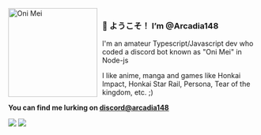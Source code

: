 <img width="180" height="180" align="left" style="float: left; margin: 0 10px 0 0;" alt="Oni Mei" src="https://cdn.discordapp.com/avatars/572386055928414208/e0b1a6e2af411acde9d9bb1477f2c6f1.png?size=2048"> 

### 👋 ようこそ！ I’m @Arcadia148

I'm an amateur Typescript/Javascript dev who coded a discord bot known as "Oni Mei" in Node-js

I like anime, manga and games like Honkai Impact, Honkai Star Rail, Persona, Tear of the kingdom, etc. ;)

**You can find me lurking on [discord@arcadia148](https://discord.com/)**

![](https://raw.githubusercontent.com/Arcadia148/mdAssets/a77212bc96ae7e3fc7fe837cba4a8a3ccb79655f/profileAssets/overview.svg#gh-dark-mode-only)
![](https://raw.githubusercontent.com/Arcadia148/mdAssets/3fb6a4df06056e2c9271bf35164710c77cdbcf35/profileAssets/languages.svg#gh-dark-mode-only)


<!---
Arcadia148/Arcadia148 is a ✨ special ✨ repository because its `README.md` (this file) appears on your GitHub profile.
You can click the Preview link to take a look at your changes.
--->
